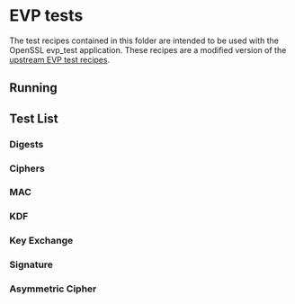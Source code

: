 # EVP tests

The test recipes contained in this folder are intended to be used with the OpenSSL evp_test application. These recipes are a modified version of the [upstream EVP test recipes](https://github.com/openssl/openssl/tree/master/test/recipes/30-test_evp_data).

## Running

## Test List

### Digests

### Ciphers

### MAC

### KDF

### Key Exchange

### Signature

### Asymmetric Cipher